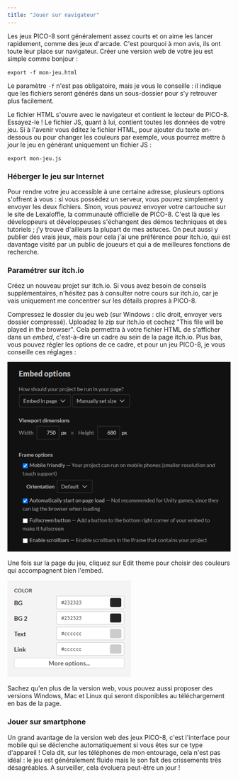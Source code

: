 ```yaml
---
title: "Jouer sur navigateur"
---
```


Les jeux PICO-8 sont généralement assez courts et on aime les lancer rapidement, comme des jeux d'arcade. C'est pourquoi à mon avis, ils ont toute leur place sur navigateur. Créer une version web de votre jeu est simple comme bonjour :

```
export -f mon-jeu.html
```

Le paramètre `-f` n'est pas obligatoire, mais je vous le conseille : il indique que les fichiers seront générés dans un sous-dossier pour s'y retrouver plus facilement.

Le fichier HTML s'ouvre avec le navigateur et contient le lecteur de PICO-8. Essayez-le ! Le fichier JS, quant à lui, contient toutes les données de votre jeu. Si à l'avenir vous éditez le fichier HTML, pour ajouter du texte en-dessous ou pour changer les couleurs par exemple, vous pourrez mettre à jour le jeu en générant uniquement un fichier JS :

```
export mon-jeu.js
```

### Héberger le jeu sur Internet

Pour rendre votre jeu accessible à une certaine adresse, plusieurs options s'offrent à vous : si vous possédez un serveur, vous pouvez simplement y envoyer les deux fichiers. Sinon, vous pouvez envoyer votre cartouche sur le site de Lexaloffle, la communauté officielle de PICO-8. C'est là que les développeurs et développeuses s'échangent des démos techniques et des tutoriels ; j'y trouve d'ailleurs la plupart de mes astuces. On peut aussi y publier des vrais jeux, mais pour cela j'ai une préférence pour itch.io, qui est davantage visité par un public de joueurs et qui a de meilleures fonctions de recherche.

### Paramétrer sur itch.io

Créez un nouveau projet sur itch.io. Si vous avez besoin de conseils supplémentaires, n'hésitez pas à consulter notre cours sur itch.io, car je vais uniquement me concentrer sur les détails propres à PICO-8.

Compressez le dossier du jeu web (sur Windows : clic droit, envoyer vers dossier compressé). Uploadez le zip sur itch.io et cochez "This file will be played in the browser". Cela permettra à votre fichier HTML de s'afficher dans un *embed*, c'est-à-dire un cadre au sein de la page itch.io. Plus bas, vous pouvez régler les options de ce cadre, et pour un jeu PICO-8, je vous conseille ces réglages :

![Options de l'embed sur itch.io](./embed-options.png)

Une fois sur la page du jeu, cliquez sur Edit theme pour choisir des couleurs qui accompagnent bien l'embed.

![Choix des couleurs de la page](./theme.png)

Sachez qu'en plus de la version web, vous pouvez aussi proposer des versions Windows, Mac et Linux qui seront disponibles au téléchargement en bas de la page.

### Jouer sur smartphone

Un grand avantage de la version web des jeux PICO-8, c'est l'interface pour mobile qui se déclenche automatiquement si vous êtes sur ce type d'appareil ! Cela dit, sur les téléphones de mon entourage, cela n'est pas idéal : le jeu est généralement fluide mais le son fait des crissements très désagréables. A surveiller, cela évoluera peut-être un jour !